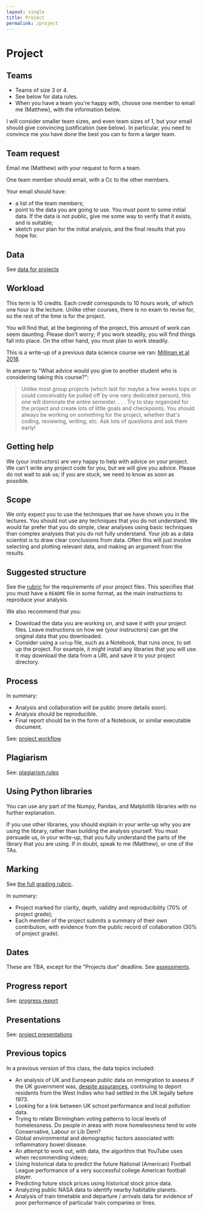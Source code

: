 ```yaml
---
layout: single
title: Project
permalink: /project
---
```


# Project

## Teams

*   Teams of size 3 or 4.
*   See below for data rules.
*   When you have a team you're happy with, choose one member to email me
    (Matthew), with the information below.

I will consider smaller team sizes, and even team sizes of 1, but your email
should give convincing justification (see below).  In particular, you need to
convince me you have done the best you can to form a larger team.

## Team request

Email me (Matthew) with your request to form a team.

One team member should email, with a Cc to the other members.

Your email should have:

* a list of the team members;
* point to the data you are going to use.  You must point to some initial data.
  If the data is not public, give me some way to verify that it exists, and is
  suitable;
* sketch your plan for the initial analysis, and the final results that you
  hope for.

## Data

See [data for projects](project-data)

## Workload

This term is 10 credits.  Each credit corresponds to 10 hours work, of which
one hour is the lecture.  Unlike other courses, there is no exam to revise for,
so the rest of the time is for the project.

You will find that, at the beginning of the project, this amount of work can
seem daunting.  Please don't worry; if you work steadily, you will find things
fall into place.  On the other hand, you must plan to work steadily.

This is a write-up of a previous data science course we ran: [Millman et al 2018](https://www.frontiersin.org/articles/10.3389/fnins.2018.00727).

In answer to "What advice would you give to another student who is considering taking this course?":

> Unlike most group projects (which last for maybe a few weeks
> tops or could conceivably be pulled off by one very dedicated
> person), this one will dominate the entire semester. . . . Try
> to stay organized for the project and create lots of little
> goals and checkpoints. You should always be working on something
> for the project, whether that's coding, reviewing, writing, etc.
> Ask lots of questions and ask them early!

## Getting help

We (your instructors) are very happy to help with advice on your project.  We
can't write any project code for you, but we will give you advice.  Please do
not wait to ask us; if you are stuck, we need to know as soon as possible.

## Scope

We only expect you to use the techniques that we have shown you in the
lectures.  You should not use any techniques that you do not understand.  We
would far prefer that you do simple, clear analyses using basic techniques than
complex analyses that you do not fully understand.  Your job as a data
scientist is to draw clear conclusions from data.  Often this will just involve
selecting and plotting relevant data, and making an argument from the results.

## Suggested structure

See the [rubric](project-rubric) for the requirements of your project files.
This specifies that you must have a `README` file in some format, as the main
instructions to reproduce your analysis.

We also recommend that you:

* Download the data you are working on, and save it with your project files.
  Leave instructions on how we (your instructors) can get the original data
  that you downloaded.
* Consider using a `setup` file, such as a Notebook, that runs once, to set up
  the project.  For example, it might install any libraries that you will use.
  It may download the data from a URL and save it to your project directory.

## Process

In summary:

*   Analysis and collaboration will be public (more details soon).
*   Analysis should be reproducible.
*   Final report should be in the form of a Notebook, or similar
    executable document.

See: [project workflow](projects-workflow)

## Plagiarism

See: [plagiarism rules](project-plagiarism)

## Using Python libraries

You can use any part of the Numpy, Pandas, and Matplotlib libraries with no
further explanation.

If you use other libraries, you should explain in your write-up why you are
using the library, rather than building the analysis yourself.  You must
persuade us, in your write-up, that you fully understand the parts of the
library that you are using.  If in doubt, speak to me (Matthew), or one of the
TAs.

## Marking

See [the full grading rubric](project-rubric).

In summary:

*   Project marked for clarity, depth, validity and reproducibility (70% of
    project grade);
*   Each member of the project submits a summary of their own contribution,
    with evidence from the public record of collaboration (30% of project
    grade).

## Dates

These are TBA, except for the "Projects due" deadline.  See [assessments](assessments).

<!---
| Week | Date       | Class                     |
| ---- | ---------- | ------------------------- |
| 1    | 13 Jan     | Start to form teams       |
| 2    | 20 Jan     | Data pitches 1            |
| 3    | 27 Jan     | Data pitches 2            |
| 4    |  3 Feb     | Teams finalized           |
| 8    |  2 Mar     | Progress reports          |
| 10:3  | 20 Apr    | Presentations             |
| 1:3  | 27 Apr     | Projects due              |
-->


## Progress report

See: [progress report](project-progress)

## Presentations

See: [project presentations](project-presentation)

## Previous topics

In a previous version of this class, the data topics included:

* An analysis of UK and European public data on immigration to assess if the UK
  government was, [despite
  assurances](https://en.wikipedia.org/wiki/Windrush_scandal), continuing to
  deport residents from the West Indies who had settled in the UK legally
  before 1973.
* Looking for a link between UK school performance and local pollution data.
* Trying to relate Birmingham voting patterns to local levels of homelessness.
  Do people in areas with more homelessness tend to vote Conservative, Labour
  or Lib Dem?
* Global environmental and demographic factors associated with inflammatory
  bowel disease.
* An attempt to work out, with data, the algorithm that YouTube uses when
  recommending videos;
* Using historical data to predict the future National (American) Football
  League performance of a very successful college American football player.
* Predicting future stock prices using historical stock price data.
* Analyzing public NASA data to identify nearby habitable planets.
* Analysis of train timetable and departure / arrivals data for evidence of
  poor performance of particular train companies or lines.
